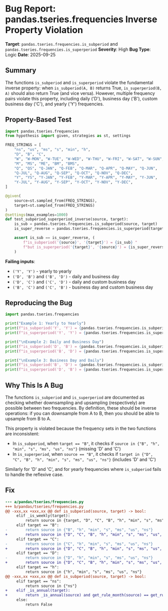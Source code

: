 # Bug Report: pandas.tseries.frequencies Inverse Property Violation

**Target**: `pandas.tseries.frequencies.is_subperiod` and `pandas.tseries.frequencies.is_superperiod`
**Severity**: High
**Bug Type**: Logic
**Date**: 2025-09-25

## Summary

The functions `is_subperiod` and `is_superperiod` violate the fundamental inverse property: when `is_subperiod(A, B)` returns True, `is_superperiod(B, A)` should also return True (and vice versa). However, multiple frequency pairs violate this property, including daily ('D'), business day ('B'), custom business day ('C'), and yearly ('Y') frequencies.

## Property-Based Test

```python
import pandas.tseries.frequencies
from hypothesis import given, strategies as st, settings

FREQ_STRINGS = [
    "ns", "us", "ms", "s", "min", "h",
    "D", "B", "C",
    "W", "W-MON", "W-TUE", "W-WED", "W-THU", "W-FRI", "W-SAT", "W-SUN",
    "M", "MS", "ME", "BM", "BMS",
    "Q", "QS", "Q-JAN", "Q-FEB", "Q-MAR", "Q-APR", "Q-MAY", "Q-JUN",
    "Q-JUL", "Q-AUG", "Q-SEP", "Q-OCT", "Q-NOV", "Q-DEC",
    "Y", "YS", "Y-JAN", "Y-FEB", "Y-MAR", "Y-APR", "Y-MAY", "Y-JUN",
    "Y-JUL", "Y-AUG", "Y-SEP", "Y-OCT", "Y-NOV", "Y-DEC",
]

@given(
    source=st.sampled_from(FREQ_STRINGS),
    target=st.sampled_from(FREQ_STRINGS)
)
@settings(max_examples=1000)
def test_subperiod_superperiod_inverse(source, target):
    is_sub = pandas.tseries.frequencies.is_subperiod(source, target)
    is_super_reverse = pandas.tseries.frequencies.is_superperiod(target, source)

    assert is_sub == is_super_reverse, (
        f"is_subperiod('{source}', '{target}') = {is_sub} "
        f"but is_superperiod('{target}', '{source}') = {is_super_reverse}"
    )
```

**Failing inputs**:
- `('Y', 'Y')` - yearly to yearly
- `('D', 'B')` and `('B', 'D')` - daily and business day
- `('D', 'C')` and `('C', 'D')` - daily and custom business day
- `('B', 'C')` and `('C', 'B')` - business day and custom business day

## Reproducing the Bug

```python
import pandas.tseries.frequencies

print("Example 1: Yearly to Yearly")
print(f"is_subperiod('Y', 'Y') = {pandas.tseries.frequencies.is_subperiod('Y', 'Y')}")
print(f"is_superperiod('Y', 'Y') = {pandas.tseries.frequencies.is_superperiod('Y', 'Y')}")

print("\nExample 2: Daily and Business Day")
print(f"is_subperiod('D', 'B') = {pandas.tseries.frequencies.is_subperiod('D', 'B')}")
print(f"is_superperiod('B', 'D') = {pandas.tseries.frequencies.is_superperiod('B', 'D')}")

print("\nExample 3: Business Day and Daily")
print(f"is_subperiod('B', 'D') = {pandas.tseries.frequencies.is_subperiod('B', 'D')}")
print(f"is_superperiod('D', 'B') = {pandas.tseries.frequencies.is_superperiod('D', 'B')}")
```

## Why This Is A Bug

The functions `is_subperiod` and `is_superperiod` are documented as checking whether downsampling and upsampling (respectively) are possible between two frequencies. By definition, these should be inverse operations: if you can downsample from A to B, then you should be able to upsample from B to A.

This property is violated because the frequency sets in the two functions are inconsistent:

- In `is_subperiod`, when `target == "B"`, it checks if `source in {"B", "h", "min", "s", "ms", "us", "ns"}` (missing 'D' and 'C')
- In `is_superperiod`, when `source == "B"`, it checks if `target in {"D", "C", "B", "h", "min", "s", "ms", "us", "ns"}` (includes 'D' and 'C')

Similarly for 'D' and 'C', and for yearly frequencies where `is_subperiod` fails to handle the reflexive case.

## Fix

```diff
--- a/pandas/tseries/frequencies.py
+++ b/pandas/tseries/frequencies.py
@@ -xxx,xx +xxx,xx @@ def is_subperiod(source, target) -> bool:
     elif _is_weekly(target):
         return source in {target, "D", "C", "B", "h", "min", "s", "ms", "us", "ns"}
     elif target == "B":
-        return source in {"B", "h", "min", "s", "ms", "us", "ns"}
+        return source in {"D", "C", "B", "h", "min", "s", "ms", "us", "ns"}
     elif target == "C":
-        return source in {"C", "h", "min", "s", "ms", "us", "ns"}
+        return source in {"D", "C", "B", "h", "min", "s", "ms", "us", "ns"}
     elif target == "D":
-        return source in {"D", "h", "min", "s", "ms", "us", "ns"}
+        return source in {"D", "C", "B", "h", "min", "s", "ms", "us", "ns"}
     elif target == "h":
         return source in {"h", "min", "s", "ms", "us", "ns"}
@@ -xxx,xx +xxx,xx @@ def is_subperiod(source, target) -> bool:
     elif target == "ns":
         return source in {"ns"}
+    elif _is_annual(target):
+        return _is_annual(source) and get_rule_month(source) == get_rule_month(target)
     else:
         return False
```